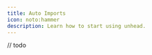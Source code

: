 ```yaml
---
title: Auto Imports
icon: noto:hammer
description: Learn how to start using unhead.
---
```


// todo
